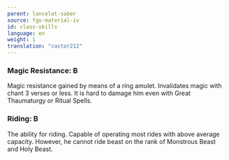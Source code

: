 ```yaml
---
parent: lancelot-saber
source: fgo-material-iv
id: class-skills
language: en
weight: 1
translation: "castor212"
---
```


### Magic Resistance: B

Magic resistance gained by means of a ring amulet.
Invalidates magic with chant 3 verses or less.
It is hard to damage him even with Great Thaumaturgy or Ritual Spells.

### Riding: B

The ability for riding. Capable of operating most rides with above average capacity. However, he cannot ride beast on the rank of Monstrous Beast and Holy Beast.
